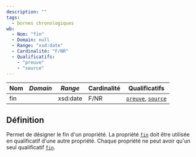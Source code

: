 ```yaml
---
description: ""
tags:
  - bornes chronologiques
wb:
  - Nom: "fin"
  - Domain: null
  - Range: "xsd:date"
  - Cardinalité: "F/NR"
  - Qualificatifs:
    - "preuve"
    - "source"
---
```


<OntologyTable frontMatter={frontMatter}/>

| **Nom** | ***Domain*** | ***Range*** | **Cardinalité** | **Qualificatifs**                            |
| ------- | ------------ | ----------- | --------------- | -------------------------------------------- |
| fin     |              | xsd:date    | F/NR            | [`preuve`](preuve.md), [`source`](source.md) |


## Définition

Permet de désigner le fin d'un propriété. La propriété [`fin`](fin.md) doit être utilisée en qualificatif d'une autre propriété. Chaque propriété ne peut avoir qu'un seul qualificatif [`fin`](fin.md).